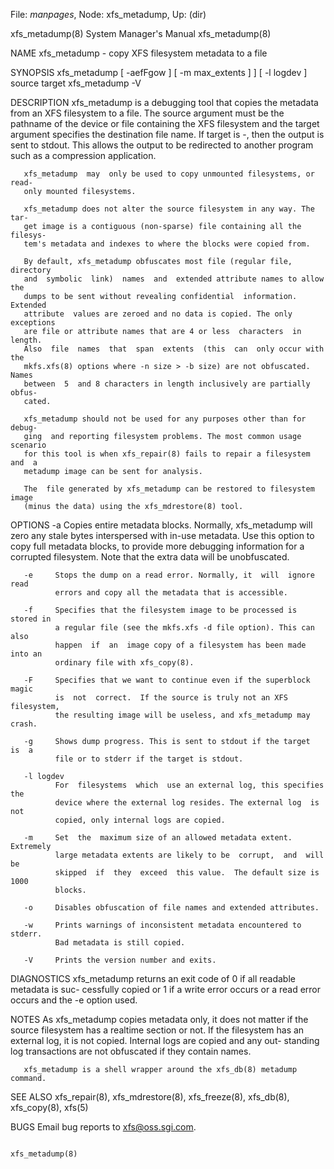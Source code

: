 File: *manpages*,  Node: xfs_metadump,  Up: (dir)

xfs_metadump(8)             System Manager's Manual            xfs_metadump(8)



NAME
       xfs_metadump - copy XFS filesystem metadata to a file

SYNOPSIS
       xfs_metadump  [  -aefFgow  ]  [ -m max_extents ] ] [ -l logdev ] source
       target
       xfs_metadump -V

DESCRIPTION
       xfs_metadump is a debugging tool that copies the metadata from  an  XFS
       filesystem  to a file.  The source argument must be the pathname of the
       device or file containing the XFS filesystem and  the  target  argument
       specifies  the  destination file name.  If target is -, then the output
       is sent to stdout. This allows the output to be redirected  to  another
       program such as a compression application.

       xfs_metadump  may  only be used to copy unmounted filesystems, or read-
       only mounted filesystems.

       xfs_metadump does not alter the source filesystem in any way. The  tar-
       get image is a contiguous (non-sparse) file containing all the filesys-
       tem's metadata and indexes to where the blocks were copied from.

       By default, xfs_metadump obfuscates most file (regular file,  directory
       and  symbolic  link)  names  and  extended attribute names to allow the
       dumps to be sent without revealing confidential  information.  Extended
       attribute  values are zeroed and no data is copied. The only exceptions
       are file or attribute names that are 4 or less  characters  in  length.
       Also  file  names  that  span  extents  (this  can  only occur with the
       mkfs.xfs(8) options where -n size > -b size) are not obfuscated.  Names
       between  5  and 8 characters in length inclusively are partially obfus-
       cated.

       xfs_metadump should not be used for any purposes other than for  debug-
       ging  and reporting filesystem problems. The most common usage scenario
       for this tool is when xfs_repair(8) fails to repair a filesystem and  a
       metadump image can be sent for analysis.

       The  file generated by xfs_metadump can be restored to filesystem image
       (minus the data) using the xfs_mdrestore(8) tool.

OPTIONS
       -a     Copies entire metadata blocks.  Normally, xfs_metadump will zero
              any  stale  bytes  interspersed  with in-use metadata.  Use this
              option to copy full metadata blocks, to provide  more  debugging
              information  for  a  corrupted  filesystem.  Note that the extra
              data will be unobfuscated.

       -e     Stops the dump on a read error. Normally, it  will  ignore  read
              errors and copy all the metadata that is accessible.

       -f     Specifies that the filesystem image to be processed is stored in
              a regular file (see the mkfs.xfs -d file option). This can  also
              happen  if  an  image copy of a filesystem has been made into an
              ordinary file with xfs_copy(8).

       -F     Specifies that we want to continue even if the superblock  magic
              is  not  correct.  If the source is truly not an XFS filesystem,
              the resulting image will be useless, and xfs_metadump may crash.

       -g     Shows dump progress. This is sent to stdout if the target  is  a
              file or to stderr if the target is stdout.

       -l logdev
              For  filesystems  which  use an external log, this specifies the
              device where the external log resides. The external log  is  not
              copied, only internal logs are copied.

       -m     Set  the  maximum size of an allowed metadata extent.  Extremely
              large metadata extents are likely to be  corrupt,  and  will  be
              skipped  if  they  exceed  this value.  The default size is 1000
              blocks.

       -o     Disables obfuscation of file names and extended attributes.

       -w     Prints warnings of inconsistent metadata encountered to  stderr.
              Bad metadata is still copied.

       -V     Prints the version number and exits.

DIAGNOSTICS
       xfs_metadump returns an exit code of 0 if all readable metadata is suc-
       cessfully copied or 1 if a write error occurs or a  read  error  occurs
       and the -e option used.

NOTES
       As  xfs_metadump copies metadata only, it does not matter if the source
       filesystem has a realtime section or not.  If  the  filesystem  has  an
       external  log,  it is not copied. Internal logs are copied and any out-
       standing log transactions are not obfuscated if they contain names.

       xfs_metadump is a shell wrapper around the xfs_db(8) metadump command.

SEE ALSO
       xfs_repair(8), xfs_mdrestore(8), xfs_freeze(8), xfs_db(8), xfs_copy(8),
       xfs(5)

BUGS
       Email bug reports to xfs@oss.sgi.com.



                                                               xfs_metadump(8)
